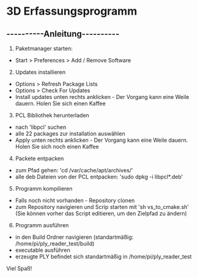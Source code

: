 # 3D Erfassungsprogramm


## ----------Anleitung----------

1. Paketmanager starten:
- Start > Preferences > Add / Remove Software

2. Updates installieren
- Options > Refresh Package Lists
- Options > Check For Updates
- Install updates unten rechts anklicken - Der Vorgang kann eine Weile dauern. Holen Sie sich einen Kaffee

3. PCL Bibliothek herunterladen
- nach 'libpcl' suchen
- alle 22 packages zur installation auswählen
- Apply unten rechts anklicken - Der Vorgang kann eine Weile dauern. Holen Sie sich noch einen Kaffee

4. Packete entpacken
- zum Pfad gehen: 'cd /var/cache/apt/archives/'
- alle deb Dateien von der PCL entpacken: 'sudo dpkg -i libpcl*.deb'

5. Programm kompilieren
- Falls noch nicht vorhanden - Repository clonen
- zum Repository navigieren und Scrip starten mit 'sh vs_to_cmake.sh'
  (Sie können vorher das Script editieren, um den Zielpfad zu ändern)

6. Programm ausführen
- in den Build Ordner navigieren (standartmäßig: /home/pi/ply_reader_test/build)
- executable ausführen
- erzeugte PLY befindet sich standartmäßig in /home/pi/ply_reader_test

Viel Spaß!
